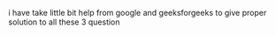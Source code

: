 i have take little bit help from google and  geeksforgeeks to give proper solution to all these 3 question 
